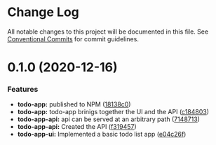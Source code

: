 # Change Log

All notable changes to this project will be documented in this file.
See [Conventional Commits](https://conventionalcommits.org) for commit guidelines.

# 0.1.0 (2020-12-16)


### Features

* **todo-app:** published to NPM ([18138c0](https://github.com/serenity-js/todo-app/commit/18138c0e3f7f71a1320f7e7fa633c142ceb98c34))
* **todo-app:** todo-app brinigs together the UI and the API ([c184803](https://github.com/serenity-js/todo-app/commit/c184803d129773fb58f219d3a4bf4c3e06d087cc))
* **todo-app-api:** api can be served at an arbitrary path ([7148713](https://github.com/serenity-js/todo-app/commit/71487132ac0eb504dc9283243fd8f9d0a4d6b3a9))
* **todo-app-api:** Created the API ([f319457](https://github.com/serenity-js/todo-app/commit/f319457f03990cf9e2f822465509a01d50bc5f69))
* **todo-app-ui:** Implemented a basic todo list app ([e04c26f](https://github.com/serenity-js/todo-app/commit/e04c26f0e9f7fd8b3d7c8dbb2aeb80ffbc4804a6))
